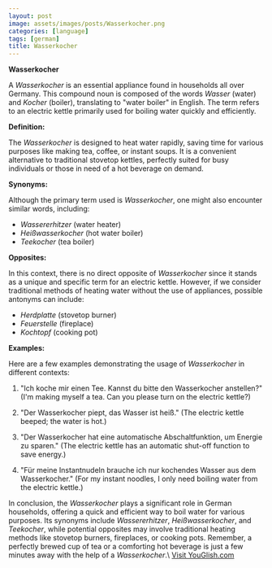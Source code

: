 ```yaml
---
layout: post
image: assets/images/posts/Wasserkocher.png
categories: [language]
tags: [german]
title: Wasserkocher
---
```


**Wasserkocher**

A *Wasserkocher* is an essential appliance found in households all over Germany. This compound noun is composed of the words *Wasser* (water) and *Kocher* (boiler), translating to "water boiler" in English. The term refers to an electric kettle primarily used for boiling water quickly and efficiently.

**Definition:**

The *Wasserkocher* is designed to heat water rapidly, saving time for various purposes like making tea, coffee, or instant soups. It is a convenient alternative to traditional stovetop kettles, perfectly suited for busy individuals or those in need of a hot beverage on demand.

**Synonyms:**

Although the primary term used is *Wasserkocher*, one might also encounter similar words, including:
- *Wassererhitzer* (water heater)
- *Heißwasserkocher* (hot water boiler)
- *Teekocher* (tea boiler)

**Opposites:**

In this context, there is no direct opposite of *Wasserkocher* since it stands as a unique and specific term for an electric kettle. However, if we consider traditional methods of heating water without the use of appliances, possible antonyms can include:
- *Herdplatte* (stovetop burner)
- *Feuerstelle* (fireplace)
- *Kochtopf* (cooking pot)

**Examples:**

Here are a few examples demonstrating the usage of *Wasserkocher* in different contexts:

1. "Ich koche mir einen Tee. Kannst du bitte den Wasserkocher anstellen?" (I'm making myself a tea. Can you please turn on the electric kettle?)

2. "Der Wasserkocher piept, das Wasser ist heiß." (The electric kettle beeped; the water is hot.)

3. "Der Wasserkocher hat eine automatische Abschaltfunktion, um Energie zu sparen." (The electric kettle has an automatic shut-off function to save energy.)

4. "Für meine Instantnudeln brauche ich nur kochendes Wasser aus dem Wasserkocher." (For my instant noodles, I only need boiling water from the electric kettle.)

In conclusion, the *Wasserkocher* plays a significant role in German households, offering a quick and efficient way to boil water for various purposes. Its synonyms include *Wassererhitzer*, *Heißwasserkocher*, and *Teekocher*, while potential opposites may involve traditional heating methods like stovetop burners, fireplaces, or cooking pots. Remember, a perfectly brewed cup of tea or a comforting hot beverage is just a few minutes away with the help of a *Wasserkocher*.\ <a id="yg-widget-0" class="youglish-widget" data-query="Wasserkocher" data-lang="german" data-components="8412" data-auto-start="0" data-bkg-color="theme_light" data-title="How%20to%20pronounce%20Wasserkocher%20in%20German"  rel="nofollow" href="https://youglish.com">Visit YouGlish.com</a><script async src="https://youglish.com/public/emb/widget.js" charset="utf-8"></script>